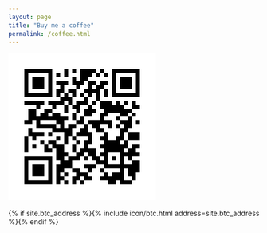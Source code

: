 ```yaml
---
layout: page
title: "Buy me a coffee"
permalink: /coffee.html
---
```


![bitcoin address](/images/btca.jpg)

{% if site.btc_address %}{% include icon/btc.html address=site.btc_address %}{% endif %}

